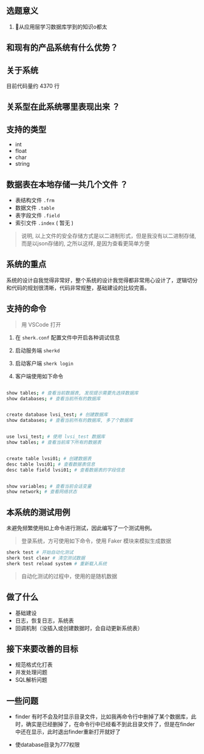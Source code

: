 ## 选题意义
1. 从应用层学习数据库学到的知识o都太

## 和现有的产品系统有什么优势？

## 关于系统
目前代码量约 4370 行

## 关系型在此系统哪里表现出来 ？

## 支持的类型
- int
- float
- char
- string

## 数据表在本地存储一共几个文件 ？
- 表结构文件 ```.frm```
- 数据文件 ```.table```
- 表字段文件 ```.field```
- 索引文件  ```.index``` ( 暂无 )

> 说明, 以上文件的安全存储方式是以二进制形式，但是我没有以二进制存储, 而是以json存储的, 之所以这样, 是因为查看更简单方便

## 系统的重点
系统的设计自我觉得非常好，整个系统的设计我觉得都非常用心设计了，逻辑切分和代码的规划很清晰，代码非常规整，基础建设的比较完善。

## 支持的命令

> 用 VSCode 打开

1. 在 ```sherk.conf``` 配置文件中开启各种调试信息

2. 启动服务端 ```sherkd```

3. 启动客户端 ```sherk login ```

4. 客户端使用如下命令
```bash

show tables; # 查看当前数据表, 发现提示需要先选择数据库
show databases; # 查看当前所有的数据库


create database lvsi_test; # 创建数据库
show databases; # 查看当前所有的数据库, 多了个数据库


use lvsi_test; # 使用 lvsi_test 数据库
show tables; # 查看当前库下所有的数据表


create table lvsi01; # 创建数据表
desc table lvsi01; # 查看数据表信息
desc table field lvsi01; # 查看数据表的字段信息


show variables; # 查看当前会话变量
show network; # 查看网络状态

```


## 本系统的测试用例
未避免频繁使用如上命令进行测试，因此编写了一个测试用例。

> 登录系统，方可使用如下命令，使用 Faker 模块来模拟生成数据

```bash
sherk test # 开始自动化测试
sherk test clear # 清空测试数据
sherk test reload system # 重新载入系统
```

> 自动化测试的过程中，使用的是随机数据

## 做了什么

- 基础建设
- 日志，恢复日志，系统表
- 回调机制（没插入或创建数据时，会自动更新系统表）

## 接下来要改善的目标

- 规范格式化打表
- 并发处理问题
- SQL解析问题

## 一些问题
- finder 有时不会及时显示目录文件，比如我再命令行中删掉了某个数据库，此时，确实是已经删掉了，在命令行中已经看不到此目录文件了，但是在finder中还在显示，此时退出finder重新打开就好了

- 使database目录为777权限
